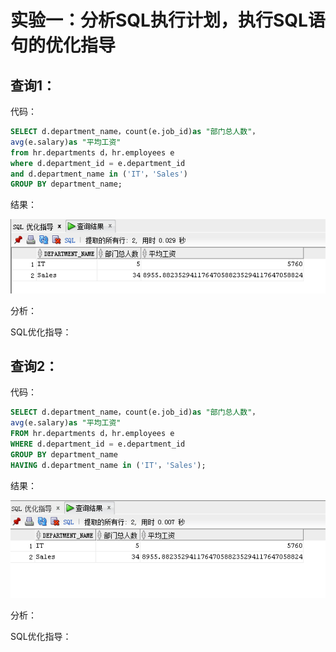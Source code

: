 
# 实验一：分析SQL执行计划，执行SQL语句的优化指导

## 查询1：
代码：
```SQL
SELECT d.department_name，count(e.job_id)as "部门总人数"，
avg(e.salary)as "平均工资"
from hr.departments d，hr.employees e
where d.department_id = e.department_id
and d.department_name in ('IT'，'Sales')
GROUP BY department_name;
```

结果：

![查询1](https://github.com/ybyhy/Oracle/blob/master/1.png)

分析：

SQL优化指导：


## 查询2：
代码：
```SQL
SELECT d.department_name，count(e.job_id)as "部门总人数"，
avg(e.salary)as "平均工资"
FROM hr.departments d，hr.employees e
WHERE d.department_id = e.department_id
GROUP BY department_name
HAVING d.department_name in ('IT'，'Sales');
```

结果：

![查询1](https://github.com/ybyhy/Oracle/blob/master/2.png)

分析：

SQL优化指导：
